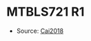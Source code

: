 <a name="material" />

# MTBLS721 R1
<script type="application/ld+json">
  {
    "@context": "https://schema.org/",
    "@type": "ChemicalSubstance",
    "http://purl.org/dc/terms/conformsTo":
      {
        "@type": "CreativeWork",
        "@id": "https://bioschemas.org/profiles/ChemicalSubstance/0.4-RELEASE/"
      },
    "@id": "https://egonw.github.io/nanowiki/nanowiki481.html#material",
    "name": "MTBLS721 R1",
    "sameAs": "http://127.0.0.1/mediawiki/index.php/Special:URIResolver/MTBLS721_R1"
  }
</script>


* Source: [Cai2018](Cai2018.md)
